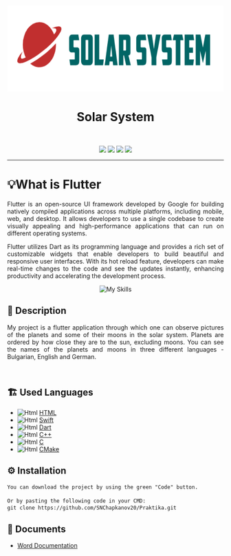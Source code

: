 <p align="center">
  <a href="[https://github.com/SNChapkanov20/Praktika](https://github.com/SNChapkanov20/Praktika)" rel="noopener">
    <img src="assets\planet_logo.png" alt="Logo" width="600" height="200">
  </a>
  
</p>

<h1 align="center">Solar System</h1>
<br>
<p align = "center">
    <img src = "https://img.shields.io/github/commit-activity/t/SNChapkanov20/Praktika?style=for-the-badge&color=%2355f2ed">
    <img src = "https://img.shields.io/github/last-commit/SNChapkanov20/Praktika?style=for-the-badge&color=%23de2514">
    <img src = "https://img.shields.io/github/contributors/SNChapkanov20/Praktika?style=for-the-badge&color=%230d9e69">
    <img src = "https://img.shields.io/github/repo-size/SNChapkanov20/Praktika?style=for-the-badge&color=%23ffab2e">
    
<hr></p>


 ## <h1>💡What is Flutter</h1>

<p align="justify">
  Flutter is an open-source UI framework developed by Google for building natively compiled applications across multiple platforms, including mobile, web, and desktop. It allows developers to use a single codebase to create visually appealing and high-performance applications that can run on different operating systems.
</p>
<p align="justify">
  Flutter utilizes Dart as its programming language and provides a rich set of customizable widgets that enable developers to build beautiful and responsive user interfaces. With its hot reload feature, developers can make real-time changes to the code and see the updates instantly, enhancing productivity and accelerating the development process.
</p>


<p align="center">
  <img src="https://skillicons.dev/icons?i=flutter" alt="My Skills" width="64" height="64">
</p>

## 📖 Description
<p align="justify">
My project is a flutter application through which one can observe pictures of the planets and some of their moons in the solar system. Planets are ordered by how close they are to the sun, excluding moons. You can see the names of the planets and moons in three different languages - Bulgarian, English and German.
</p>

<br>

## 🏗️ Used Languages
- <img alt="Html" width="25px" src="https://cdn-icons-png.flaticon.com/512/732/732212.png"> [HTML](https://html.com/)
- <img alt="Html" width="25px" src="https://static-00.iconduck.com/assets.00/swift-icon-256x256-kso02u6m.png"> [Swift](https://www.javatpoint.com/history-of-swift) 
-  <img alt="Html" width="25px" src="https://avatars.githubusercontent.com/u/1609975?s=280&v=4"> [Dart](https://dart.dev/) 
- <img alt="Html" width="25px" src="https://upload.wikimedia.org/wikipedia/commons/thumb/1/18/ISO_C%2B%2B_Logo.svg/800px-ISO_C%2B%2B_Logo.svg.png"> [C++](https://www.codecademy.com/resources/blog/what-is-c-plus-plus-used-for/)
- <img alt="Html" width="25px" src="https://upload.wikimedia.org/wikipedia/commons/thumb/1/18/C_Programming_Language.svg/1200px-C_Programming_Language.svg.png"> [C](https://www.javatpoint.com/c-programming-language-tutorial)
- <img alt="Html" width="25px" src="https://upload.wikimedia.org/wikipedia/commons/thumb/1/13/Cmake.svg/1200px-Cmake.svg.png"> [CMake](https://cmake.org/) 
 

## ⚙ Installation
```
You can download the project by using the green "Code" button.

Or by pasting the following code in your CMD:
git clone https://github.com/SNChapkanov20/Praktika.git
```

 ## 📄 Documents
      
- [Word Documentation](https://github.com/SNChapkanov20/Praktika/blob/main/Solar%20System%20-%20Documentation.docx)
